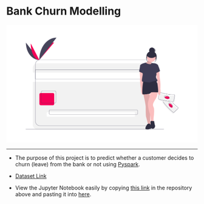 # Bank Churn Modelling

![bank.png](bank.png)
<hr> 

* The purpose of this project is to predict whether a customer decides to churn (leave) from the bank or not using [Pyspark](https://spark.apache.org/docs/latest/api/python/index.html). 
* [Dataset Link](https://www.kaggle.com/shrutimechlearn/churn-modelling)

* View the Jupyter Notebook easily by copying [this link](https://github.com/pinkdragon1000/Bank-Churn-Modeling/blob/master/INFO323-Final-Project.ipynb) in the repository above and pasting it into [here](https://nbviewer.jupyter.org/).
